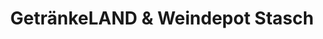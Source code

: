 ---
title: "GetränkeLAND & Weindepot Stasch"
url: /bautzen/getraenkeland-und-weindepot-stasch/
shop: Getränke
---